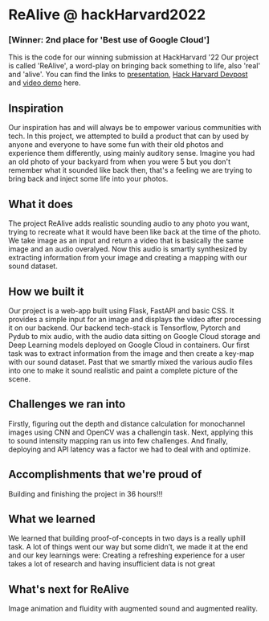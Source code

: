 # ReAlive @ hackHarvard2022
### [Winner: 2nd place for 'Best use of Google Cloud']

This is the code for our winning submission at HackHarvard '22
Our project is called 'ReAlive', a word-play on bringing back something to life, also 'real' and 'alive'. You can find the links to [presentation](https://drive.google.com/file/d/1zgArxPzYwmf62a5V845VKVdJ5HAEgn4n/view?usp=sharing), [Hack Harvard Devpost](https://devpost.com/software/realive) and [video demo](https://docs.google.com/presentation/d/1C7Kio21tNKrou9_KYsCsJFrpCFdYBvDT/edit?usp=sharing&ouid=117424272263224212691&rtpof=true&sd=true) here.

## Inspiration
Our inspiration has and will always be to empower various communities with tech. In this project, we attempted to build a product that can by used by anyone and everyone to have some fun with their old photos and experience them differently, using mainly auditory sense. Imagine you had an old photo of your backyard from when you were 5 but you don't remember what it sounded like back then, that's a feeling we are trying to bring back and inject some life into your photos.

## What it does
The project ReAlive adds realistic sounding audio to any photo you want, trying to recreate what it would have been like back at the time of the photo. We take image as an input and return a video that is basically the same image and an audio overalyed. Now this audio is smartly synthesized by extracting information from your image and creating a mapping with our sound dataset.

## How we built it
Our project is a web-app built using Flask, FastAPI and basic CSS. It provides a simple input for an image and displays the video after processing it on our backend. Our backend tech-stack is Tensorflow, Pytorch and Pydub to mix audio, with the audio data sitting on Google Cloud storage and Deep Learning models deployed on Google Cloud in containers. Our first task was to extract information from the image and then create a key-map with our sound dataset. Past that we smartly mixed the various audio files into one to make it sound realistic and paint a complete picture of the scene.

## Challenges we ran into
Firstly, figuring out the depth and distance calculation for monochannel images using CNN and OpenCV was a challengin task. Next, applying this to sound intensity mapping ran us into few challenges. And finally, deploying and API latency was a factor we had to deal with and optimize.

## Accomplishments that we're proud of
Building and finishing the project in 36 hours!!!

## What we learned
We learned that building proof-of-concepts in two days is a really uphill task. A lot of things went our way but some didn’t, we made it at the end and our key learnings were: Creating a refreshing experience for a user takes a lot of research and having insufficient data is not great

## What's next for ReAlive
Image animation and fluidity with augmented sound and augmented reality.
